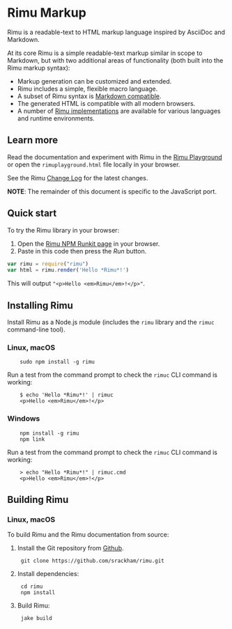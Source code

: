 # Rimu Markup

Rimu is a readable-text to HTML markup language inspired by AsciiDoc
and Markdown.

At its core Rimu is a simple readable-text markup similar in scope to
Markdown, but with two additional areas of functionality (both built
into the Rimu markup syntax):

- Markup generation can be customized and extended.
- Rimu includes a simple, flexible macro language.
- A subset of Rimu syntax is [Markdown
  compatible](http://srackham.github.io/rimu/tips.html#markdown-compatible).
- The generated HTML is compatible with all modern browsers.
- A number of [Rimu
  implementations](http://srackham.github.io/rimu/reference.html#rimu-implementations)
  are available for various languages and runtime environments.


## Learn more
Read the documentation and experiment with Rimu in the [Rimu
Playground](http://srackham.github.io/rimu/rimuplayground.html) or open the
`rimuplayground.html` file locally in your browser.

See the Rimu [Change Log](http://srackham.github.io/rimu/changelog.html) for
the latest changes.

**NOTE**: The remainder of this document is specific to the JavaScript port.


## Quick start
To try the Rimu library in your browser:

1. Open the [Rimu NPM Runkit page](https://npm.runkit.com/rimu) in your browser.
2. Paste in this code then press the _Run_ button.
``` javascript
var rimu = require("rimu")
var html = rimu.render('Hello *Rimu*!')
```
This will output `"<p>Hello <em>Rimu</em>!</p>"`.

## Installing Rimu
Install Rimu as a Node.js module (includes the `rimu` library and the
`rimuc` command-line tool).

### Linux, macOS
        sudo npm install -g rimu

Run a test from the command prompt to check the `rimuc` CLI command is
working:

        $ echo 'Hello *Rimu*!' | rimuc
        <p>Hello <em>Rimu</em>!</p>

### Windows
        npm install -g rimu
        npm link

Run a test from the command prompt to check the `rimuc` CLI command is
working:

        > echo "Hello *Rimu*!" | rimuc.cmd
        <p>Hello <em>Rimu</em>!</p>


## Building Rimu
### Linux, macOS
To build Rimu and the Rimu documentation from source:

1. Install the Git repository from [Github](https://github.com/srackham/rimu).

        git clone https://github.com/srackham/rimu.git

2. Install dependencies:

        cd rimu
        npm install

3. Build Rimu:

        jake build